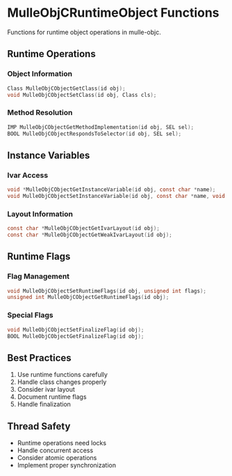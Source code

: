 # MulleObjCRuntimeObject Functions

Functions for runtime object operations in mulle-objc.

## Runtime Operations

### Object Information

``` c
Class MulleObjCObjectGetClass(id obj);
void MulleObjCObjectSetClass(id obj, Class cls);
```

### Method Resolution

``` c
IMP MulleObjCObjectGetMethodImplementation(id obj, SEL sel);
BOOL MulleObjCObjectRespondsToSelector(id obj, SEL sel);
```

## Instance Variables

### Ivar Access

``` c
void *MulleObjCObjectGetInstanceVariable(id obj, const char *name);
void MulleObjCObjectSetInstanceVariable(id obj, const char *name, void *value);
```

### Layout Information

``` c
const char *MulleObjCObjectGetIvarLayout(id obj);
const char *MulleObjCObjectGetWeakIvarLayout(id obj);
```

## Runtime Flags

### Flag Management

``` c
void MulleObjCObjectSetRuntimeFlags(id obj, unsigned int flags);
unsigned int MulleObjCObjectGetRuntimeFlags(id obj);
```

### Special Flags

``` c
void MulleObjCObjectSetFinalizeFlag(id obj);
BOOL MulleObjCObjectGetFinalizeFlag(id obj);
```

## Best Practices

1.  Use runtime functions carefully
2.  Handle class changes properly
3.  Consider ivar layout
4.  Document runtime flags
5.  Handle finalization

## Thread Safety

-   Runtime operations need locks
-   Handle concurrent access
-   Consider atomic operations
-   Implement proper synchronization
